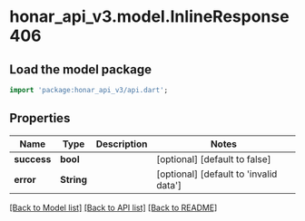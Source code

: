 # honar_api_v3.model.InlineResponse406

## Load the model package
```dart
import 'package:honar_api_v3/api.dart';
```

## Properties
Name | Type | Description | Notes
------------ | ------------- | ------------- | -------------
**success** | **bool** |  | [optional] [default to false]
**error** | **String** |  | [optional] [default to 'invalid data']

[[Back to Model list]](../README.md#documentation-for-models) [[Back to API list]](../README.md#documentation-for-api-endpoints) [[Back to README]](../README.md)


